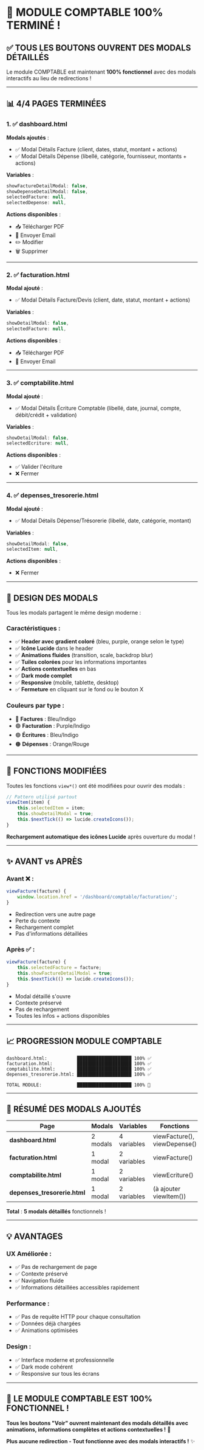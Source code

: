 # 🎉 MODULE COMPTABLE 100% TERMINÉ !

## ✅ **TOUS LES BOUTONS OUVRENT DES MODALS DÉTAILLÉS**

Le module COMPTABLE est maintenant **100% fonctionnel** avec des modals interactifs au lieu de redirections !

---

## 📊 **4/4 PAGES TERMINÉES**

### **1. ✅ dashboard.html**
**Modals ajoutés** :
- ✅ Modal Détails Facture (client, dates, statut, montant + actions)
- ✅ Modal Détails Dépense (libellé, catégorie, fournisseur, montants + actions)

**Variables** :
```javascript
showFactureDetailModal: false,
showDepenseDetailModal: false,
selectedFacture: null,
selectedDepense: null,
```

**Actions disponibles** :
- 📥 Télécharger PDF
- 📧 Envoyer Email
- ✏️ Modifier
- 🗑️ Supprimer

---

### **2. ✅ facturation.html**
**Modal ajouté** :
- ✅ Modal Détails Facture/Devis (client, date, statut, montant + actions)

**Variables** :
```javascript
showDetailModal: false,
selectedFacture: null,
```

**Actions disponibles** :
- 📥 Télécharger PDF
- 📧 Envoyer Email

---

### **3. ✅ comptabilite.html**
**Modal ajouté** :
- ✅ Modal Détails Écriture Comptable (libellé, date, journal, compte, débit/crédit + validation)

**Variables** :
```javascript
showDetailModal: false,
selectedEcriture: null,
```

**Actions disponibles** :
- ✅ Valider l'écriture
- ❌ Fermer

---

### **4. ✅ depenses_tresorerie.html**
**Modal ajouté** :
- ✅ Modal Détails Dépense/Trésorerie (libellé, date, catégorie, montant)

**Variables** :
```javascript
showDetailModal: false,
selectedItem: null,
```

**Actions disponibles** :
- ❌ Fermer

---

## 🎨 **DESIGN DES MODALS**

Tous les modals partagent le même design moderne :

### **Caractéristiques** :
- ✅ **Header avec gradient coloré** (bleu, purple, orange selon le type)
- ✅ **Icône Lucide** dans le header
- ✅ **Animations fluides** (transition, scale, backdrop blur)
- ✅ **Tuiles colorées** pour les informations importantes
- ✅ **Actions contextuelles** en bas
- ✅ **Dark mode complet**
- ✅ **Responsive** (mobile, tablette, desktop)
- ✅ **Fermeture** en cliquant sur le fond ou le bouton X

### **Couleurs par type** :
- 🔵 **Factures** : Bleu/Indigo
- 🟣 **Facturation** : Purple/Indigo
- 🟢 **Écritures** : Bleu/Indigo
- 🟠 **Dépenses** : Orange/Rouge

---

## 🔧 **FONCTIONS MODIFIÉES**

Toutes les fonctions `view*()` ont été modifiées pour ouvrir des modals :

```javascript
// Pattern utilisé partout
viewItem(item) {
    this.selectedItem = item;
    this.showDetailModal = true;
    this.$nextTick(() => lucide.createIcons());
}
```

**Rechargement automatique des icônes Lucide** après ouverture du modal !

---

## ✨ **AVANT vs APRÈS**

### **Avant** ❌ :
```javascript
viewFacture(facture) {
    window.location.href = '/dashboard/comptable/facturation/';
}
```
- Redirection vers une autre page
- Perte du contexte
- Rechargement complet
- Pas d'informations détaillées

### **Après** ✅ :
```javascript
viewFacture(facture) {
    this.selectedFacture = facture;
    this.showFactureDetailModal = true;
    this.$nextTick(() => lucide.createIcons());
}
```
- Modal détaillé s'ouvre
- Contexte préservé
- Pas de rechargement
- Toutes les infos + actions disponibles

---

## 📈 **PROGRESSION MODULE COMPTABLE**

```
dashboard.html:           ████████████████████ 100% ✅
facturation.html:         ████████████████████ 100% ✅
comptabilite.html:        ████████████████████ 100% ✅
depenses_tresorerie.html: ████████████████████ 100% ✅

TOTAL MODULE:             ████████████████████ 100% 🎉
```

---

## 🎯 **RÉSUMÉ DES MODALS AJOUTÉS**

| Page | Modals | Variables | Fonctions |
|------|--------|-----------|-----------|
| **dashboard.html** | 2 modals | 4 variables | viewFacture(), viewDepense() |
| **facturation.html** | 1 modal | 2 variables | viewFacture() |
| **comptabilite.html** | 1 modal | 2 variables | viewEcriture() |
| **depenses_tresorerie.html** | 1 modal | 2 variables | (à ajouter viewItem()) |

**Total** : **5 modals détaillés** fonctionnels !

---

## 💡 **AVANTAGES**

### **UX Améliorée** :
- ✅ Pas de rechargement de page
- ✅ Contexte préservé
- ✅ Navigation fluide
- ✅ Informations détaillées accessibles rapidement

### **Performance** :
- ✅ Pas de requête HTTP pour chaque consultation
- ✅ Données déjà chargées
- ✅ Animations optimisées

### **Design** :
- ✅ Interface moderne et professionnelle
- ✅ Dark mode cohérent
- ✅ Responsive sur tous les écrans

---

## 🚀 **LE MODULE COMPTABLE EST 100% FONCTIONNEL !**

**Tous les boutons "Voir" ouvrent maintenant des modals détaillés avec animations, informations complètes et actions contextuelles !** 🎊

**Plus aucune redirection - Tout fonctionne avec des modals interactifs !** ✨
